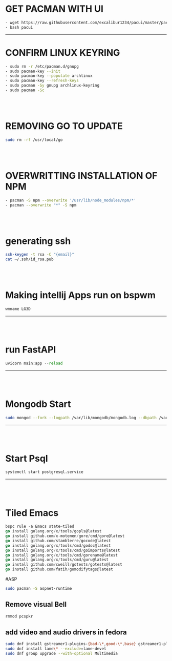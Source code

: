 # GET PACMAN WITH UI
```sh
- wget https://raw.githubusercontent.com/excalibur1234/pacui/master/pacui
- bash pacui
```
<hr/>

# CONFIRM LINUX KEYRING
```sh
- sudo rm -r /etc/pacman.d/gnupg
- sudo pacman-key --init
- sudo pacman-key --populate archlinux 
- sudo pacman-key --refresh-keys
- sudo pacman -Sy gnupg archlinux-keyring 
- sudo pacman -Sc
```
<br>
<br>

# REMOVING GO TO UPDATE
```sh
sudo rm -rf /usr/local/go
```
<br>
<br>

# OVERWRITTING INSTALLATION OF NPM
```sh
- pacman -S npm --overwrite '/usr/lib/node_modules/npm/*'
- pacman --overwrite "*" -S npm 
```
<br>
<br>

# generating ssh
```sh
ssh-keygen -t rsa -C "{email}"
cat ~/.ssh/id_rsa.pub 
```
<br>
<br>


# Making intellij Apps run on bspwm
```sh
wmname LG3D
```
<hr />
<br>
<br>

# run FastAPI
```py
uvicorn main:app --reload
```
<hr />
<br>
<br>

# Mongodb Start

```sh
sudo mongod --fork --logpath /var/lib/mongodb/mongodb.log --dbpath /var/lib/mongodb
```
<hr />
<br>
<br>

# Start Psql
```sh
systemctl start postgresql.service
```
<hr />
<br>
<br>

# Tiled Emacs
```go
bspc rule -a Emacs state=tiled
go install golang.org/x/tools/gopls@latest
go install github.com/x-motemen/gore/cmd/gore@latest
go install github.com/stamblerre/gocode@latest
go install golang.org/x/tools/cmd/godoc@latest
go install golang.org/x/tools/cmd/goimports@latest
go install golang.org/x/tools/cmd/gorename@latest
go install golang.org/x/tools/cmd/guru@latest
go install github.com/cweill/gotests/gotests@latest
go install github.com/fatih/gomodifytags@latest
```

#ASP
```sh
sudo pacman -S aspnet-runtime
```
## Remove visual Bell
```sh
rmmod pcspkr
```

## add video and audio drivers in fedora

```sh
sudo dnf install gstreamer1-plugins-{bad-\*,good-\*,base} gstreamer1-plugin-openh264 gstreamer1-plugin-libav --exclude=gstreamer1-plugins-bad-free-devel
sudo dnf install lame\* --exclude=lame-devel
sudo dnf group upgrade --with-optional Multimedia
```
